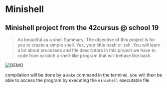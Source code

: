 # Minishell
## Minishell project from the 42cursus @ school 19
> As beautiful as a shell
> Summary: The objective of this project is for you to create a simple shell. Yes, your
> little bash or zsh. You will learn a lot about processes and file descriptors
> in this project we have to code from scratch a shell-like program that will behave like bash.

![DEMO](https://github.com/NathanColin27/minishell/edit/master/demo.gif)

compilation will be done by a `make` command in the terminal, you will then be able to access the program by executing the `minishell` executable file
